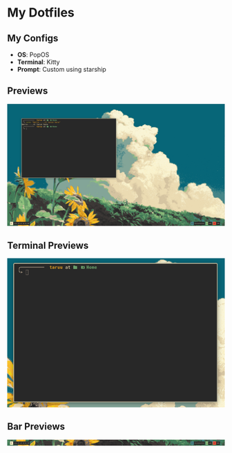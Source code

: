 # My Dotfiles

## My Configs

- **OS**: PopOS
- **Terminal**: Kitty
- **Prompt**: Custom using starship

## Previews

![preview](./media/20th_july.png)

## Terminal Previews

![terminal](./media/terminal_20th_July.png)

## Bar Previews

![polybar](./media/bar_20th_july.png)
